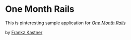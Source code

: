 # One Month Rails

This is pinteresting sample application for 
[*One Month Rails*](http://onemonthrails.com)

by [Frankz Kastner](http://monono.pe)